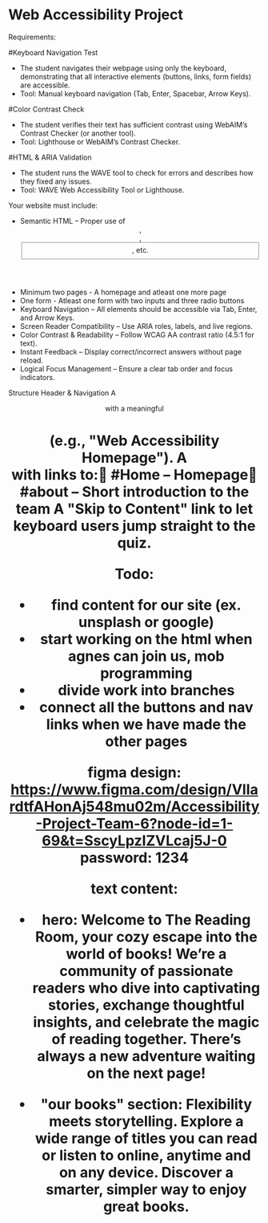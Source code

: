 # Web Accessibility Project

Requirements:

#Keyboard Navigation Test
- The student navigates their webpage using only the keyboard, demonstrating that all interactive elements (buttons, links, form fields) are accessible.
- Tool: Manual keyboard navigation (Tab, Enter, Spacebar, Arrow Keys).

#Color Contrast Check
- The student verifies their text has sufficient contrast using WebAIM’s Contrast Checker (or another tool).
- Tool: Lighthouse or WebAIM’s Contrast Checker.

#HTML & ARIA Validation
- The student runs the WAVE tool to check for errors and describes how they fixed any issues.
- Tool: WAVE Web Accessibility Tool or Lighthouse.



Your website must include:

- Semantic HTML – Proper use of <header>, <nav>, <fieldset>, etc.
- Minimum two pages - A homepage and atleast one more page
- One form - Atleast one form with two inputs and three radio buttons
- Keyboard Navigation – All elements should be accessible via Tab, Enter, and Arrow Keys.
- Screen Reader Compatibility – Use ARIA roles, labels, and live regions.
- Color Contrast & Readability – Follow WCAG AA contrast ratio (4.5:1 for text).
- Instant Feedback – Display correct/incorrect answers without page reload.
- Logical Focus Management – Ensure a clear tab order and focus indicators.


Structure
Header & Navigation
A <header> with a meaningful <h1> (e.g., "Web Accessibility Homepage").
A <nav> with links to:🔹 #Home – Homepage🔹 #about – Short introduction to the team
A "Skip to Content" link to let keyboard users jump straight to the quiz.

Todo:

- find content for our site (ex. unsplash or google)
- start working on the html when agnes can join us, mob programming
- divide work into branches
- connect all the buttons and nav links when we have made the other pages

figma design: https://www.figma.com/design/VlIardtfAHonAj548mu02m/Accessibility-Project-Team-6?node-id=1-69&t=SscyLpzIZVLcaj5J-0
password: 1234

text content:

- hero: Welcome to The Reading Room, your cozy escape into the world of books! We’re a community of passionate readers who dive into captivating stories, exchange thoughtful insights, and celebrate the magic of reading together. There’s always a new adventure waiting on the next page!

- "our books" section: Flexibility meets storytelling. Explore a wide range of titles you can read or listen to online, anytime and on any device. Discover a smarter, simpler way to enjoy great books.